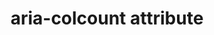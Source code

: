 ---
{
  "title": "aria-colcount attribute",
  "description": "Defines the total number of columns in a table, grid, or treegrid. See related aria-colindex.",
  "category": "aria",
  "keywords": "aria-colcount attribute",
  "last_test_date": "2021-11-29",
  "test_results_url": "https://a11ysupport.io/tech/aria/aria-colcount_attribute",
  "test_url": "https://a11ysupport.io/tech/aria/aria-colcount_attribute",
  "notes_by_num": {
    "1": "Didn't convey a column count when total column count is unknown",
    "2": "Didn't convey the total column count when some columns are hidden"
  },
  "stats": {
    "jaws": {
      "chrome": {
        "96": "a #1"
      },
      "edge": {
        "96": "a #1"
      },
      "firefox": {
        "94": "a #1"
      }
    },
    "narrator": {
      "edge": {
        "96": "a #1"
      }
    },
    "nvda": {
      "chrome": {
        "96": "a #1"
      },
      "edge": {
        "96": "a #1"
      },
      "firefox": {
        "94": "a #1"
      }
    },
    "vo_ios": {
      "ios_saf": {
        "14.8.1": "n #2 #1"
      }
    },
    "vo_macos": {
      "safari": {
        "11.6.1": "n #2 #1"
      }
    },
    "talkback": {
      "and_chr": {
        "96": "n #2 #1"
      }
    }
  },
  "links": {
    "ARIA spec for aria-colcount": "https://www.w3.org/TR/wai-aria-1.1/#aria-colcount"
  }
}
---